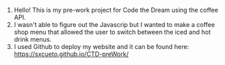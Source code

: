 1. Hello! This is my pre-work project for Code the Dream using the coffee API.
2. I wasn't able to figure out the Javascrip but I wanted to make a coffee shop menu that allowed the user to switch between the iced and hot drink menus.
3. I used Github to deploy my website and it can be found here:  https://sxcueto.github.io/CTD-preWork/  
